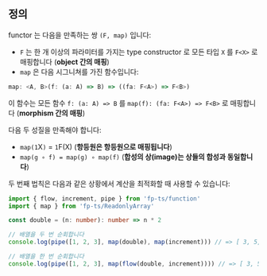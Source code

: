 ## 정의

functor 는 다음을 만족하는 쌍 `(F, map)` 입니다:

- `F` 는 한 개 이상의 파라미터를 가지는 type constructor 로 모든 타입 `X` 를 `F<X>` 로 매핑합니다 (**object 간의 매핑**) 
- `map` 은 다음 시그니쳐를 가진 함수입니다:

```typescript
map: <A, B>(f: (a: A) => B) => ((fa: F<A>) => F<B>)
```

이 함수는 모든 함수 `f: (a: A) => B` 를 `map(f): (fa: F<A>) => F<B>` 로 매핑합니다 (**morphism 간의 매핑**)

다음 두 성질을 만족해야 합니다:

- `map(1`X`)` = `1`F(X) (**항등원은 항등원으로 매핑됩니다**)
- `map(g ∘ f) = map(g) ∘ map(f)` (**합성의 상(image)는 상들의 합성과 동일합니다**)

두 번째 법칙은 다음과 같은 상황에서 계산을 최적화할 때 사용할 수 있습니다:

```typescript
import { flow, increment, pipe } from 'fp-ts/function'
import { map } from 'fp-ts/ReadonlyArray'

const double = (n: number): number => n * 2

// 배열을 두 번 순회합니다
console.log(pipe([1, 2, 3], map(double), map(increment))) // => [ 3, 5, 7 ]

// 배열을 한 번 순회합니다
console.log(pipe([1, 2, 3], map(flow(double, increment)))) // => [ 3, 5, 7 ]
```

